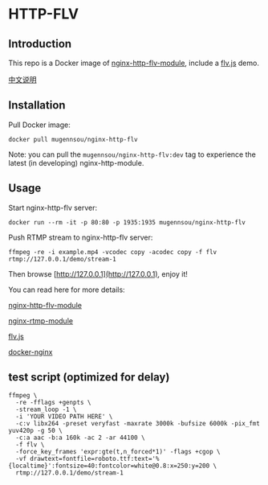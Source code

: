 # HTTP-FLV

## Introduction

This repo is a Docker image of [nginx-http-flv-module](https://github.com/winshining/nginx-http-flv-module), include a [flv.js](https://github.com/bilibili/flv.js) demo.

[中文说明](https://github.com/mugennsou/http-flv/blob/master/README_CN.md)

## Installation

Pull Docker image:

```shell
docker pull mugennsou/nginx-http-flv
```

Note: you can pull the `mugennsou/nginx-http-flv:dev` tag to experience the latest (in developing) nginx-http-module.

## Usage

Start nginx-http-flv server:

```shell
docker run --rm -it -p 80:80 -p 1935:1935 mugennsou/nginx-http-flv
```

Push RTMP stream to nginx-http-flv server:

```shell
ffmpeg -re -i example.mp4 -vcodec copy -acodec copy -f flv rtmp://127.0.0.1/demo/stream-1
```

Then browse [http://127.0.0.1](http://127.0.0.1), enjoy it!

You can read here for more details:

[nginx-http-flv-module](https://github.com/winshining/nginx-http-flv-module)

[nginx-rtmp-module](https://github.com/arut/nginx-rtmp-module)

[flv.js](https://github.com/bilibili/flv.js)

[docker-nginx](https://github.com/nginxinc/docker-nginx)

## test script (optimized for delay)

```shell
ffmpeg \
  -re -fflags +genpts \
  -stream_loop -1 \
  -i 'YOUR VIDEO PATH HERE' \
  -c:v libx264 -preset veryfast -maxrate 3000k -bufsize 6000k -pix_fmt yuv420p -g 50 \
  -c:a aac -b:a 160k -ac 2 -ar 44100 \
  -f flv \
  -force_key_frames 'expr:gte(t,n_forced*1)' -flags +cgop \
  -vf drawtext=fontfile=roboto.ttf:text='%{localtime}':fontsize=40:fontcolor=white@0.8:x=250:y=200 \
  rtmp://127.0.0.1/demo/stream-1
```